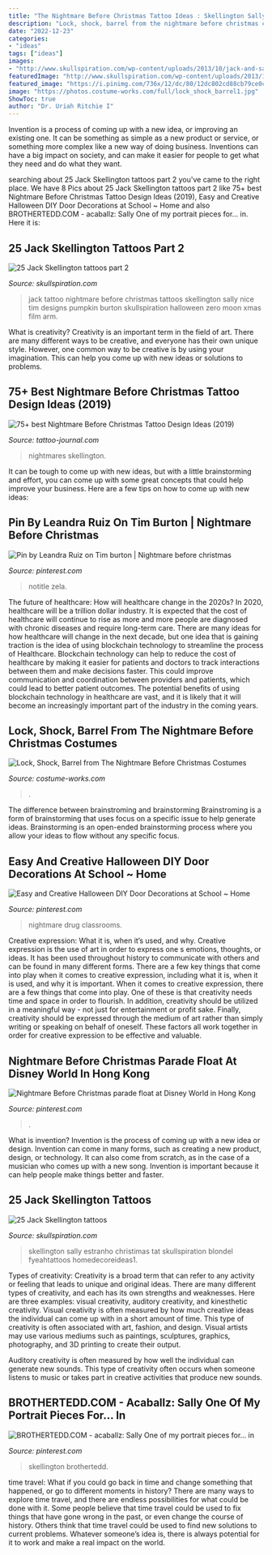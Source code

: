 ```yaml
---
title: "The Nightmare Before Christmas Tattoo Ideas : Skellington Sally Estranho Christimas Tat Skullspiration Blondel Fyeahtattoos Homedecoreideas1"
description: "Lock, shock, barrel from the nightmare before christmas costumes"
date: "2022-12-23"
categories:
- "ideas"
tags: ["ideas"]
images:
- "http://www.skullspiration.com/wp-content/uploads/2013/10/jack-and-sally-2.jpg"
featuredImage: "http://www.skullspiration.com/wp-content/uploads/2013/10/jack-and-sally-2.jpg"
featured_image: "https://i.pinimg.com/736x/12/dc/80/12dc802cd88cb79ce0c9eec955744a6a.jpg"
image: "https://photos.costume-works.com/full/lock_shock_barrel1.jpg"
ShowToc: true
author: "Dr. Uriah Ritchie I"
---
```



Invention is a process of coming up with a new idea, or improving an existing one. It can be something as simple as a new product or service, or something more complex like a new way of doing business. Inventions can have a big impact on society, and can make it easier for people to get what they need and do what they want.

	

		
searching about 25 Jack Skellington tattoos part 2 you've came to the right place. We have 8 Pics about 25 Jack Skellington tattoos part 2 like 75+ best Nightmare Before Christmas Tattoo Design Ideas (2019), Easy and Creative Halloween DIY Door Decorations at School ~ Home and also BROTHERTEDD.COM - acaballz: Sally One of my portrait pieces for... in. Here it is:
		
    
## 25 Jack Skellington Tattoos Part 2

<img loading=lazy src="http://www.skullspiration.com/wp-content/uploads/2013/10/jack-and-sally-2.jpg" onerror="this.onerror=null;this.src='https://tse3.mm.bing.net/th?id=OIP.NvV3c7vbgX-dQhrkxGyonAHaKa&amp;pid=15.1';" alt="25 Jack Skellington tattoos part 2">

_Source: skullspiration.com_

>jack tattoo nightmare before christmas tattoos skellington sally nice tim designs pumpkin burton skullspiration halloween zero moon xmas film arm. 

	

What is creativity?
Creativity is an important term in the field of art. There are many different ways to be creative, and everyone has their own unique style. However, one common way to be creative is by using your imagination. This can help you come up with new ideas or solutions to problems.

    
## 75+ Best Nightmare Before Christmas Tattoo Design Ideas (2019)

<img loading=lazy src="https://tattoo-journal.com/wp-content/uploads/2016/12/Nightmare-Before-Christmas-Tattoo-75.jpg" onerror="this.onerror=null;this.src='https://tse1.mm.bing.net/th?id=OIP.RCbl6fuzD2t5Xy76ApkKdwHaHa&amp;pid=15.1';" alt="75+ best Nightmare Before Christmas Tattoo Design Ideas (2019)">

_Source: tattoo-journal.com_

>nightmares skellington. 

	

It can be tough to come up with new ideas, but with a little brainstorming and effort, you can come up with some great concepts that could help improve your business. Here are a few tips on how to come up with new ideas: 

    
## Pin By Leandra Ruiz On Tim Burton | Nightmare Before Christmas

<img loading=lazy src="https://i.pinimg.com/736x/50/a5/b1/50a5b18a92c2b360e451357579f020c2.jpg" onerror="this.onerror=null;this.src='https://tse4.mm.bing.net/th?id=OIP.0m20Dsi7B9GgIlJ5fFNPIgHaNK&amp;pid=15.1';" alt="Pin by Leandra Ruiz on Tim burton | Nightmare before christmas">

_Source: pinterest.com_

>notitle zela. 

	

The future of healthcare: How will healthcare change in the 2020s?
In 2020, healthcare will be a trillion dollar industry. It is expected that the cost of healthcare will continue to rise as more and more people are diagnosed with chronic diseases and require long-term care. There are many ideas for how healthcare will change in the next decade, but one idea that is gaining traction is the idea of using blockchain technology to streamline the process of Healthcare. Blockchain technology can help to reduce the cost of healthcare by making it easier for patients and doctors to track interactions between them and make decisions faster. This could improve communication and coordination between providers and patients, which could lead to better patient outcomes. The potential benefits of using blockchain technology in healthcare are vast, and it is likely that it will become an increasingly important part of the industry in the coming years.

    
## Lock, Shock, Barrel From The Nightmare Before Christmas Costumes

<img loading=lazy src="https://photos.costume-works.com/full/lock_shock_barrel1.jpg" onerror="this.onerror=null;this.src='https://tse3.mm.bing.net/th?id=OIP.tNN8grdF3bYPgo3lBdKKUAHaLr&amp;pid=15.1';" alt="Lock, Shock, Barrel from The Nightmare Before Christmas Costumes">

_Source: costume-works.com_

>. 

	

The difference between brainstroming and brainstorming
Brainstroming is a form of brainstorming that uses focus on a specific issue to help generate ideas. Brainstorming is an open-ended brainstorming process where you allow your ideas to flow without any specific focus.

    
## Easy And Creative Halloween DIY Door Decorations At School ~ Home

<img loading=lazy src="https://i.pinimg.com/736x/12/dc/80/12dc802cd88cb79ce0c9eec955744a6a.jpg" onerror="this.onerror=null;this.src='https://tse2.mm.bing.net/th?id=OIP.cEBgQUlKK5bgtbY0FuU_mQHaJ3&amp;pid=15.1';" alt="Easy and Creative Halloween DIY Door Decorations at School ~ Home">

_Source: pinterest.com_

>nightmare drug classrooms. 

	

Creative expression: What it is, when it’s used, and why.
Creative expression is the use of art in order to express one s emotions, thoughts, or ideas. It has been used throughout history to communicate with others and can be found in many different forms. There are a few key things that come into play when it comes to creative expression, including what it is, when it is used, and why it is important.
When it comes to creative expression, there are a few things that come into play. One of these is that creativity needs time and space in order to flourish. In addition, creativity should be utilized in a meaningful way - not just for entertainment or profit sake. Finally, creativity should be expressed through the medium of art rather than simply writing or speaking on behalf of oneself. These factors all work together in order for creative expression to be effective and valuable.

    
## Nightmare Before Christmas Parade Float At Disney World In Hong Kong

<img loading=lazy src="https://i.pinimg.com/736x/cf/a0/7f/cfa07ff67ac59348e9a6c4b7da4a912c--disneyland-halloween-halloween-party.jpg" onerror="this.onerror=null;this.src='https://tse1.mm.bing.net/th?id=OIP.JDxUR1jmu1OjqScf72lyPAHaJ3&amp;pid=15.1';" alt="Nightmare Before Christmas parade float at Disney World in Hong Kong">

_Source: pinterest.com_

>. 

	

What is invention?
Invention is the process of coming up with a new idea or design. Invention can come in many forms, such as creating a new product, design, or technology. It can also come from scratch, as in the case of a musician who comes up with a new song. Invention is important because it can help people make things better and faster.

    
## 25 Jack Skellington Tattoos

<img loading=lazy src="https://www.skullspiration.com/wp-content/uploads/2013/04/The-Nightmare-Before-Christmas-jack-skellington.jpg" onerror="this.onerror=null;this.src='https://tse1.mm.bing.net/th?id=OIP.Z1z1-nGsjY2GXZ8FX_RlGAHaLH&amp;pid=15.1';" alt="25 Jack Skellington tattoos">

_Source: skullspiration.com_

>skellington sally estranho christimas tat skullspiration blondel fyeahtattoos homedecoreideas1. 

	

Types of creativity:
Creativity is a broad term that can refer to any activity or feeling that leads to unique and original ideas. There are many different types of creativity, and each has its own strengths and weaknesses. Here are three examples: visual creativity, auditory creativity, and kinesthetic creativity.
Visual creativity is often measured by how much creative ideas the individual can come up with in a short amount of time. This type of creativity is often associated with art, fashion, and design. Visual artists may use various mediums such as paintings, sculptures, graphics, photography, and 3D printing to create their output.

Auditory creativity is often measured by how well the individual can generate new sounds. This type of creativity often occurs when someone listens to music or takes part in creative activities that produce new sounds.

    
## BROTHERTEDD.COM - Acaballz: Sally One Of My Portrait Pieces For... In

<img loading=lazy src="https://i.pinimg.com/736x/26/b1/c6/26b1c6a129021489b9aae2ba774368f9.jpg" onerror="this.onerror=null;this.src='https://tse4.mm.bing.net/th?id=OIP.7PcuxINRL_jafQ7zFmXmBQHaJ3&amp;pid=15.1';" alt="BROTHERTEDD.COM - acaballz: Sally One of my portrait pieces for... in">

_Source: pinterest.com_

>skellington brothertedd. 

	

time travel: What if you could go back in time and change something that happened, or go to different moments in history?
There are many ways to explore time travel, and there are endless possibilities for what could be done with it. Some people believe that time travel could be used to fix things that have gone wrong in the past, or even change the course of history. Others think that time travel could be used to find new solutions to current problems. Whatever someone’s idea is, there is always potential for it to work and make a real impact on the world.

